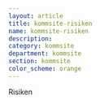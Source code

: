 ```yaml
---
layout: article
title: kommsite-risiken
name: kommsite-risiken
description: 
category: kommsite
department: kommsite
section: kommsite
color_scheme: orange
---
```


Risiken